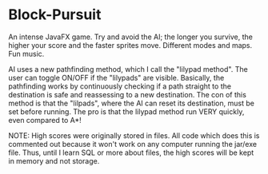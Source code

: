 # Block-Pursuit
An intense JavaFX game. Try and avoid the AI; the longer you survive, the higher your score and the faster sprites move. Different modes and maps. Fun music.

AI uses a new pathfinding method, which I call the "lilypad method". The user can toggle ON/OFF if the "lilypads" are visible. Basically, the pathfinding works by
continuously checking if a path straight to the destination is safe and reassessing to a new destination. The con of this method is that the "lilpads", where the AI can reset 
its destination, must be set before running. The pro is that the lilypad method run VERY quickly, even compared to A*!


NOTE: High scores were originally stored in files. All code which does this is commented out because it won't work on any computer running the jar/exe file. Thus, until
I learn SQL or more about files, the high scores will be kept in memory and not storage.
